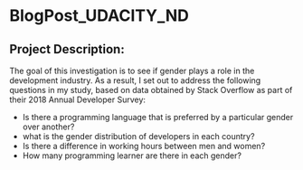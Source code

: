 # BlogPost_UDACITY_ND

## Project Description:
The goal of this investigation is to see if gender plays a role in the development industry. 
As a result, I set out to address the following questions in my study, based on data obtained by Stack Overflow as part of their 2018 Annual Developer Survey:
* Is there a programming language that is preferred by a particular gender over another?
* what is the gender distribution of developers in each country?
* Is there a difference in working hours between men and women?
* How many programming learner are there in each gender?
